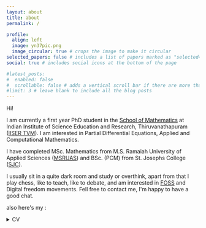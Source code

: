 ```yaml
---
layout: about
title: about
permalink: /

profile:
  align: left
  image: yn37pic.png
  image_circular: true # crops the image to make it circular
selected_papers: false # includes a list of papers marked as "selected={true}"
social: true # includes social icons at the bottom of the page

#latest_posts:
#  enabled: false
#  scrollable: false # adds a vertical scroll bar if there are more than 3 new posts #items
#limit: 3 # leave blank to include all the blog posts
---
```

Hi! 

I am currently a first year PhD student in the [School of Mathematics](https://maths.iisertvm.ac.in/) at Indian Institute of Science Education and Research, Thiruvanathapuram ([IISER TVM](https://www.iisertvm.ac.in/)). I am interested in Partial Differential Equations, Applied and Computational Mathematics.


I have completed MSc. Mathematics from M.S. Ramaiah University of Applied Sciences ([MSRUAS](https://www.msruas.ac.in/)) and BSc. (PCM) from St. Josephs College ([SJC](https://sjc.ac.in/)).

I usually sit in a quite dark room and study or overthink, apart from that I play chess, like to teach, like to debate, and am interested in [FOSS](https://en.wikipedia.org/wiki/Free_and_open-source_software) and Digital freedom movements. Fell free to contact me, I'm happy to have a good chat. 

also here's my : 

<details>
<summary>CV</summary>

<object
	data="https://yn37git.github.io/assets/pdf/CV_YashasN.pdf"
	type="application/pdf"
	width="100%"
	height="650px"
	title="CV"
>
	<iframe 
      src="https://yn37git.github.io/assets/pdf/CV_YashasN.pdf" 
      onload='this.style.height=this.contentWindow.document.body.scrollHeight+"px";' 
      style="height:650px;width:100%;border:none;overflow:hidden;"
    >
		<p>
			Your browser does not support PDFs.
			<a href="https://yn37git.github.io/assets/pdf/CV_YashasN.pdf">Download the PDF</a>
		</p>
	</iframe>
</object>

</details>

